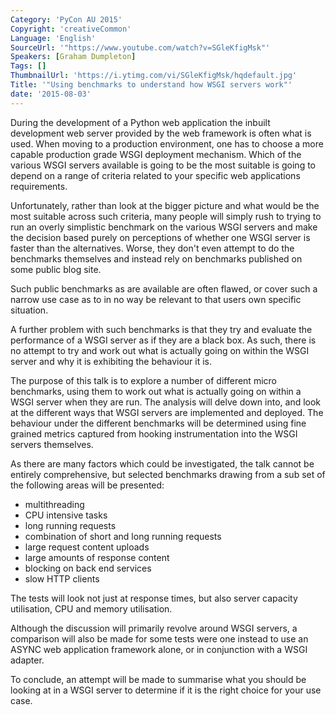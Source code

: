 ```yaml
---
Category: 'PyCon AU 2015'
Copyright: 'creativeCommon'
Language: 'English'
SourceUrl: '"https://www.youtube.com/watch?v=SGleKfigMsk"'
Speakers: [Graham Dumpleton]
Tags: []
ThumbnailUrl: 'https://i.ytimg.com/vi/SGleKfigMsk/hqdefault.jpg'
Title: '"Using benchmarks to understand how WSGI servers work"'
date: '2015-08-03'
---
```

During the development of a Python web application the inbuilt development web server provided by the web framework is often what is used. When moving to a production environment, one has to choose a more capable production grade WSGI deployment mechanism. Which of the various WSGI servers available is going to be the most suitable is going to depend on a range of criteria related to your specific web applications requirements.

Unfortunately, rather than look at the bigger picture and what would be the most suitable across such criteria, many people will simply rush to trying to run an overly simplistic benchmark on the various WSGI servers and make the decision based purely on perceptions of whether one WSGI server is faster than the alternatives. Worse, they don't even attempt to do the benchmarks themselves and instead rely on benchmarks published on some public blog site.

Such public benchmarks as are available are often flawed, or cover such a narrow use case as to in no way be relevant to that users own specific situation.

A further problem with such benchmarks is that they try and evaluate the performance of a WSGI server as if they are a black box. As such, there is no attempt to try and work out what is actually going on within the WSGI server and why it is exhibiting the behaviour it is.

The purpose of this talk is to explore a number of different micro benchmarks, using them to work out what is actually going on within a WSGI server when they are run. The analysis will delve down into, and look at the different ways that WSGI servers are implemented and deployed. The behaviour under the different benchmarks will be determined using fine grained metrics captured from hooking instrumentation into the WSGI servers themselves.

As there are many factors which could be investigated, the talk cannot be entirely comprehensive, but selected benchmarks drawing from a sub set of the following areas will be presented:

* multithreading
* CPU intensive tasks
* long running requests
* combination of short and long running requests
* large request content uploads
* large amounts of response content
* blocking on back end services
* slow HTTP clients

The tests will look not just at response times, but also server capacity utilisation, CPU and memory utilisation.

Although the discussion will primarily revolve around WSGI servers, a comparison will also be made for some tests were one instead to use an ASYNC web application framework alone, or in conjunction with a WSGI adapter.

To conclude, an attempt will be made to summarise what you should be looking at in a WSGI server to determine if it is the right choice for your use case.